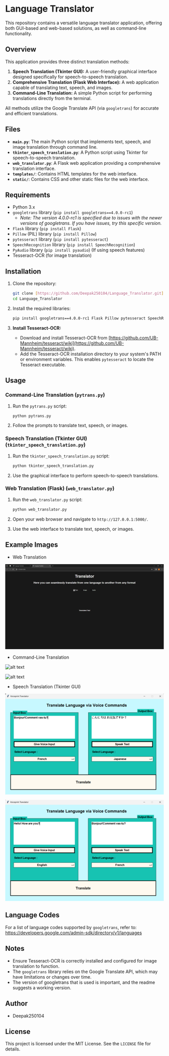 # Language Translator

This repository contains a versatile language translator application, offering both GUI-based and web-based solutions, as well as command-line functionality.

## Overview

This application provides three distinct translation methods:

1.  **Speech Translation (Tkinter GUI):** A user-friendly graphical interface designed specifically for speech-to-speech translation.
2.  **Comprehensive Translation (Flask Web Interface):** A web application capable of translating text, speech, and images.
3.  **Command-Line Translation:** A simple Python script for performing translations directly from the terminal.

All methods utilize the Google Translate API (via `googletrans`) for accurate and efficient translations.

## Files

* **`main.py`**: The main Python script that implements text, speech, and image translation through command line.
* **`tkinter_speech_translation.py`**: A Python script using Tkinter for speech-to-speech translation.
* **`web_translator.py`**: A Flask web application providing a comprehensive translation interface.
* **`templates/`**: Contains HTML templates for the web interface.
* **`static/`**: Contains CSS and other static files for the web interface.

## Requirements

* Python 3.x
* `googletrans` library (`pip install googletrans==4.0.0-rc1`)
    * *Note: The version 4.0.0-rc1 is specified due to issues with the newer versions of googletrans. If you have issues, try this specific version.*
* `Flask` library (`pip install Flask`)
* `Pillow` (PIL) library (`pip install Pillow`)
* `pytesseract` library (`pip install pytesseract`)
* `SpeechRecognition` library (`pip install SpeechRecognition`)
* `PyAudio` library (`pip install pyaudio`) (If using speech features)
* Tesseract-OCR (for image translation)

## Installation

1.  Clone the repository:

    ```bash
    git clone [https://github.com/Deepak250104/Language_Translator.git](https://www.google.com/search?q=https://github.com/Deepak250104/Language_Translator.git)
    cd Language_Translator
    ```

2.  Install the required libraries:

    ```bash
    pip install googletrans==4.0.0-rc1 Flask Pillow pytesseract SpeechRecognition pyaudio
    ```

3.  **Install Tesseract-OCR:**

    * Download and install Tesseract-OCR from [https://github.com/UB-Mannheim/tesseract/wiki](https://github.com/UB-Mannheim/tesseract/wiki).
    * Add the Tesseract-OCR installation directory to your system's PATH or environment variables. This enables `pytesseract` to locate the Tesseract executable.

## Usage

### Command-Line Translation (`pytrans.py`)

1.  Run the `pytrans.py` script:

    ```bash
    python pytrans.py
    ```

2.  Follow the prompts to translate text, speech, or images.

### Speech Translation (Tkinter GUI) (`tkinter_speech_translation.py`)

1.  Run the `tkinter_speech_translation.py` script:

    ```bash
    python tkinter_speech_translation.py
    ```

2.  Use the graphical interface to perform speech-to-speech translations.

### Web Translation (Flask) (`web_translator.py`)

1.  Run the `web_translator.py` script:

    ```bash
    python web_translator.py
    ```

2.  Open your web browser and navigate to `http://127.0.0.1:5000/`.

3.  Use the web interface to translate text, speech, or images.

## Example Images

* Web Translation

![alt text](<Images/Homepage.png>)


* Command-Line Translation

![alt text](<Images/Audio input-1.png>) 

![alt text](<Images/Text input-1.png>)


* Speech Translation (Tkinter GUI)

![alt text](<Images/GUI 2.png>) 

![alt text](Images/GUI.png)



## Language Codes

For a list of language codes supported by `googletrans`, refer to: 
https://developers.google.com/admin-sdk/directory/v1/languages

## Notes

* Ensure Tesseract-OCR is correctly installed and configured for image translation to function.
* The `googletrans` library relies on the Google Translate API, which may have limitations or changes over time.
* The version of googletrans that is used is important, and the readme suggests a working version.

## Author

* Deepak250104

## License

This project is licensed under the MIT License. See the `LICENSE` file for details.
